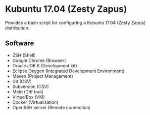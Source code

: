 # Kubuntu 17.04 (Zesty Zapus)

Provides a bash script for configuring a Kubuntu 17.04 (Zesty Zapus) distribution.


## Software
 * ZSH (Shell)
 * Google Chrome (Browser)
 * Oracle JDK 8 (Development kit)
 * Eclipse Oxygen (Integrated Development Environment)
 * Maven (Project Management)
 * Git (CSV)
 * Subversion (CSV)
 * Meld (Diff tool)
 * VirtualBox (VM)
 * Docker (Virtualization)
 * OpenSSH server (Remote connection)
